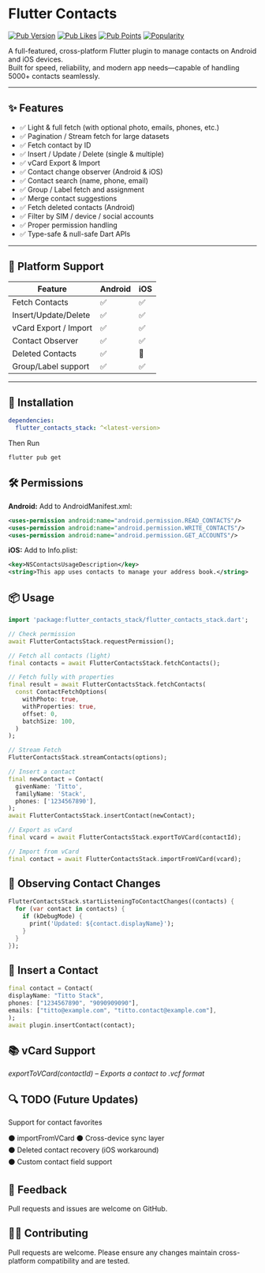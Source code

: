 # Flutter Contacts

[![Pub Version](https://img.shields.io/pub/v/flutter_contacts_stack)](https://pub.dev/packages/flutter_contacts_stack)
[![Pub Likes](https://img.shields.io/pub/likes/flutter_contacts_stack)](https://pub.dev/packages/flutter_contacts_stack)
[![Pub Points](https://img.shields.io/pub/points/flutter_contacts_stack)](https://pub.dev/packages/flutter_contacts_stack)
[![Popularity](https://img.shields.io/pub/popularity/flutter_contacts_stack)](https://pub.dev/packages/flutter_contacts_stack)


A full-featured, cross-platform Flutter plugin to manage contacts on Android and iOS devices.  
Built for speed, reliability, and modern app needs—capable of handling 5000+ contacts seamlessly.

---

## ✨ Features

- ✅ Light & full fetch (with optional photo, emails, phones, etc.)
- ✅ Pagination / Stream fetch for large datasets
- ✅ Fetch contact by ID
- ✅ Insert / Update / Delete (single & multiple)
- ✅ vCard Export & Import
- ✅ Contact change observer (Android & iOS)
- ✅ Contact search (name, phone, email)
- ✅ Group / Label fetch and assignment
- ✅ Merge contact suggestions
- ✅ Fetch deleted contacts (Android)
- ✅ Filter by SIM / device / social accounts
- ✅ Proper permission handling
- ✅ Type-safe & null-safe Dart APIs

---

## 🔧 Platform Support

| Feature               | Android | iOS |
|-----------------------|---------|-----|
| Fetch Contacts        | ✅      | ✅  |
| Insert/Update/Delete  | ✅      | ✅  |
| vCard Export / Import | ✅      | ✅  |
| Contact Observer      | ✅      | ✅  |
| Deleted Contacts      | ✅      | 🚫  |
| Group/Label support   | ✅      | ✅  |

---

## 🚀 Installation


```yaml
dependencies:
  flutter_contacts_stack: ^<latest-version>
```

Then Run

```bash
flutter pub get
```


## 🛠️ Permissions

**Android:**
Add to AndroidManifest.xml:

```xml
<uses-permission android:name="android.permission.READ_CONTACTS"/>
<uses-permission android:name="android.permission.WRITE_CONTACTS"/>
<uses-permission android:name="android.permission.GET_ACCOUNTS"/>
```

**iOS:**
Add to Info.plist:
```xml
<key>NSContactsUsageDescription</key>
<string>This app uses contacts to manage your address book.</string>
```


## 📦 Usage

```dart
import 'package:flutter_contacts_stack/flutter_contacts_stack.dart';

// Check permission
await FlutterContactsStack.requestPermission();

// Fetch all contacts (light)
final contacts = await FlutterContactsStack.fetchContacts();

// Fetch fully with properties
final result = await FlutterContactsStack.fetchContacts(
  const ContactFetchOptions(
    withPhoto: true,
    withProperties: true,
    offset: 0,
    batchSize: 100,
  )
);

// Stream Fetch
FlutterContactsStack.streamContacts(options);

// Insert a contact
final newContact = Contact(
  givenName: 'Titto',
  familyName: 'Stack',
  phones: ['1234567890'],
);
await FlutterContactsStack.insertContact(newContact);

// Export as vCard
final vcard = await FlutterContactsStack.exportToVCard(contactId);

// Import from vCard
final contact = await FlutterContactsStack.importFromVCard(vcard);
```


## 📲 Observing Contact Changes
```dart
FlutterContactsStack.startListeningToContactChanges((contacts) {
  for (var contact in contacts) {
    if (kDebugMode) {
      print('Updated: ${contact.displayName}');
    }
  }
});
```

## 📇 Insert a Contact
```dart
final contact = Contact(
displayName: "Titto Stack",
phones: ["1234567890", "9090909090"],
emails: ["titto@example.com", "titto.contact@example.com"],
);
await plugin.insertContact(contact);
```


## 📚 vCard Support
*exportToVCard(contactId) – Exports a contact to .vcf format*    



## 🔍 TODO (Future Updates)
Support for contact favorites

⚫ importFromVCard
⚫ Cross-device sync layer  
⚫ Deleted contact recovery (iOS workaround)  
⚫ Custom contact field support    



## 💬 Feedback
Pull requests and issues are welcome on GitHub.  


## 👨‍💻 Contributing
Pull requests are welcome. Please ensure any changes maintain cross-platform compatibility and are tested.